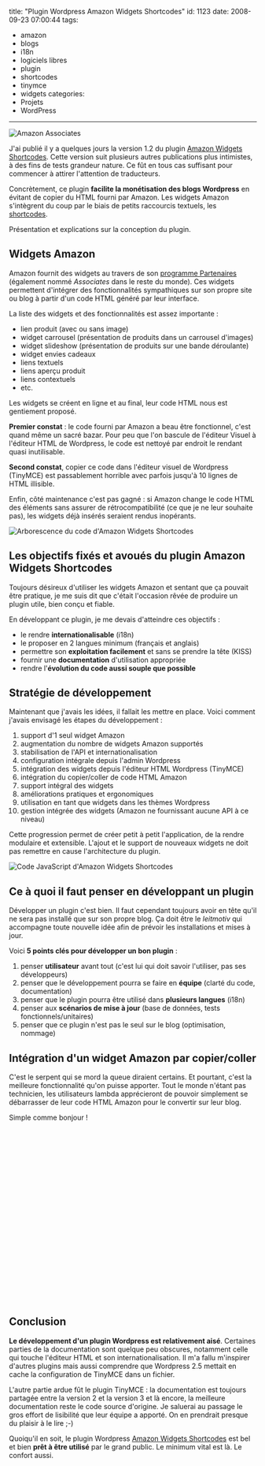title: "Plugin Wordpress Amazon Widgets Shortcodes"
id: 1123
date: 2008-09-23 07:00:44
tags:
- amazon
- blogs
- i18n
- logiciels libres
- plugin
- shortcodes
- tinymce
- widgets
categories:
- Projets
- WordPress
---

![](/images/2008/09/amazon-associates.gif "Amazon Associates")

J'ai publié il y a quelques jours la version 1.2 du plugin [Amazon Widgets Shortcodes](http://wordpress.org/extend/plugins/amazon-widgets-shortcodes/). Cette version suit plusieurs autres publications plus intimistes, à des fins de tests grandeur nature. Ce fût en tous cas suffisant pour commencer à attirer l'attention de traducteurs.

Concrètement, ce plugin **facilite la monétisation des blogs Wordpress** en évitant de copier du HTML fourni par Amazon. Les widgets Amazon s'intègrent du coup par le biais de petits raccourcis textuels, les [shortcodes](http://codex.wordpress.org/Shortcode_API).

Présentation et explications sur la conception du plugin.

<!--more-->

## Widgets Amazon

Amazon fournit des widgets au travers de son [programme Partenaires](http://partenaires.amazon.fr) (également nommé _Associates_ dans le reste du monde). Ces widgets permettent d'intégrer des fonctionnalités sympathiques sur son propre site ou blog à partir d'un code HTML généré par leur interface.

La liste des widgets et des fonctionnalités est assez importante :

*   lien produit (avec ou sans image)
*   widget carrousel (présentation de produits dans un carrousel d'images)
*   widget slideshow (présentation de produits sur une bande déroulante)
*   widget envies cadeaux
*   liens textuels
*   liens aperçu produit
*   liens contextuels
*   etc.

Les widgets se créent en ligne et au final, leur code HTML nous est gentiement proposé.

**Premier constat** : le code fourni par Amazon a beau être fonctionnel, c'est quand même un sacré bazar. Pour peu que l'on bascule de l'éditeur Visuel à l'éditeur HTML de Wordpress, le code est nettoyé par endroit le rendant quasi inutilisable.

**Second constat**, copier ce code dans l'éditeur visuel de Wordpress (TinyMCE) est passablement horrible avec parfois jusqu'à 10 lignes de HTML illisible.

Enfin, côté maintenance c'est pas gagné : si Amazon change le code HTML des éléments sans assurer de rétrocompatibilité (ce que je ne leur souhaite pas), les widgets déjà insérés seraient rendus inopérants.

![Arborescence du code d&#39;Amazon Widgets Shortcodes](/images/2008/09/awshortcode-workspace.png "Arborescence du code d")

## Les objectifs fixés et avoués du plugin Amazon Widgets Shortcodes

Toujours désireux d'utiliser les widgets Amazon et sentant que ça pouvait être pratique, je me suis dit que c'était l'occasion rêvée de produire un plugin utile, bien conçu et fiable.

En développant ce plugin, je me devais d'atteindre ces objectifs :

*   le rendre **internationalisable** (i18n)
*   le proposer en 2 langues minimum (français et anglais)
*   permettre son **exploitation facilement** et sans se prendre la tête (KISS)
*   fournir une **documentation** d'utilisation appropriée
*   rendre l'**évolution du code aussi souple que possible**

## Stratégie de développement

Maintenant que j'avais les idées, il fallait les mettre en place. Voici comment j'avais envisagé les étapes du développement :

1.  support d'1 seul widget Amazon
2.  augmentation du nombre de widgets Amazon supportés
3.  stabilisation de l'API et internationalisation
4.  configuration intégrale depuis l'admin Wordpress
5.  intégration des widgets depuis l'éditeur HTML Wordpress (TinyMCE)
6.  intégration du copier/coller de code HTML Amazon
7.  support intégral des widgets
8.  améliorations pratiques et ergonomiques
9.  utilisation en tant que widgets dans les thèmes Wordpress
10.  gestion intégrée des widgets (Amazon ne fournissant aucune API à ce niveau)

Cette progression permet de créer petit à petit l'application, de la rendre modulaire et extensible. L'ajout et le support de nouveaux widgets ne doit pas remettre en cause l'architecture du plugin.

![Code JavaScript d&#39;Amazon Widgets Shortcodes](/images/2008/09/awshortcode-javascript-abstraction.png "Code JavaScript d")

## Ce à quoi il faut penser en développant un plugin

Développer un plugin c'est bien. Il faut cependant toujours avoir en tête qu'il ne sera pas installé que sur son propre blog. Ça doit être le _leitmotiv_ qui accompagne toute nouvelle idée afin de prévoir les installations et mises à jour.

Voici **5 points clés pour développer un bon plugin** :

1.  penser **utilisateur** avant tout (c'est lui qui doit savoir l'utiliser, pas ses développeurs)
2.  penser que le développement pourra se faire en **équipe** (clarté du code, documentation)
3.  penser que le plugin pourra être utilisé dans **plusieurs langues** (i18n)
4.  penser aux **scénarios de mise à jour** (base de données, tests fonctionnels/unitaires)
5.  penser que ce plugin n'est pas le seul sur le blog (optimisation, nommage)

## Intégration d'un widget Amazon par copier/coller

C'est le serpent qui se mord la queue diraient certains.
Et pourtant, c'est la meilleure fonctionnalité qu'on puisse apporter. Tout le monde n'étant pas technicien, les utilisateurs lambda apprécieront de pouvoir simplement se débarrasser de leur code HTML Amazon pour le convertir sur leur blog.

Simple comme bonjour !
<div style="text-align:center"><object classid="clsid:d27cdb6e-ae6d-11cf-96b8-444553540000" width="425" height="350" codebase="http://download.macromedia.com/pub/shockwave/cabs/flash/swflash.cab#version=6,0,40,0"><param name="src" value="http://www.youtube.com/v/BigIblty910" /><embed type="application/x-shockwave-flash" width="425" height="350" src="http://www.youtube.com/v/BigIblty910"></embed></object></div>

## Conclusion

**Le développement d'un plugin Wordpress est relativement aisé**. Certaines parties de la documentation sont quelque peu obscures, notamment celle qui touche l'éditeur HTML et son internationalisation. Il m'a fallu m'inspirer d'autres plugins mais aussi comprendre que Wordpress 2.5 mettait en cache la configuration de TinyMCE dans un fichier.

L'autre partie ardue fût le plugin TinyMCE : la documentation est toujours partagée entre la version 2 et la version 3 et là encore, la meilleure documentation reste le code source d'origine. Je saluerai au passage le gros effort de lisibilité que leur équipe a apporté. On en prendrait presque du plaisir à le lire ;-)

Quoiqu'il en soit, le plugin Wordpress [Amazon Widgets Shortcodes](http://wordpress.org/extend/plugins/amazon-widgets-shortcodes/) est bel et bien **prêt à être utilisé** par le grand public. Le minimum vital est là. Le confort aussi.